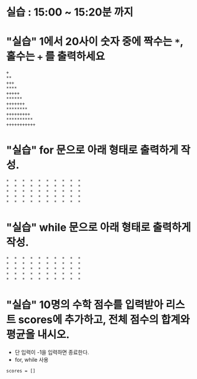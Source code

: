 # 실습 : 15:00 ~ 15:20분 까지

# "실습" 1에서 20사이 숫자 중에 짝수는 `*`, 홀수는 `+` 를 출력하세요

```
+
**
+++
****
+++++
******
+++++++
********
+++++++++
**********
+++++++++++
```


# "실습" for 문으로 아래 형태로 출력하게 작성.

```
*  *  *  *  *  *  *  *  *  *  
*  *  *  *  *  *  *  *  *  *  
*  *  *  *  *  *  *  *  *  *  
*  *  *  *  *  *  *  *  *  *  
*  *  *  *  *  *  *  *  *  *  
```

# "실습" while 문으로 아래 형태로 출력하게 작성.

```
*  *  *  *  *  *  *  *  *  *  
*  *  *  *  *  *  *  *  *  *  
*  *  *  *  *  *  *  *  *  *  
*  *  *  *  *  *  *  *  *  *  
*  *  *  *  *  *  *  *  *  *  
```


# "실습" 10명의 수학 점수를 입력받아 리스트 scores에 추가하고, 전체 점수의 합계와 평균을 내시오.
 - 단 입력이 -1을 입력하면 종료한다.
 - for, while 사용
```
scores = []
```
